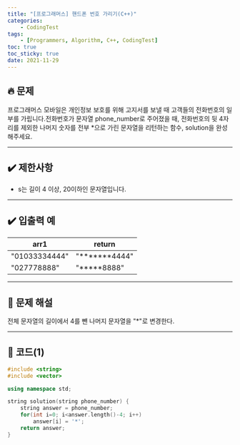 ```yaml
---
title: "[프로그래머스] 핸드폰 번호 가리기(C++)"
categories: 
    - CodingTest
tags:
    - [Programmers, Algorithm, C++, CodingTest]
toc: true
toc_sticky: true
date: 2021-11-29
---
```

## 🔥 문제
프로그래머스 모바일은 개인정보 보호를 위해 고지서를 보낼 때 고객들의 전화번호의 일부를 가립니다.전화번호가 문자열 phone_number로 주어졌을 때, 전화번호의 뒷 4자리를 제외한 나머지 숫자를 전부 *으로 가린 문자열을 리턴하는 함수, solution을 완성해주세요.

---
## ✔️ 제한사항

- s는 길이 4 이상, 20이하인 문자열입니다.


---
## ✔️ 입출력 예

|arr1|return|
|---|---|
|"01033334444"|"*******4444"|
|"027778888"|"*****8888"|

---
## 🤔 문제 해설

전체 문자열의 길이에서 4를 뺀 나머지 문자열을 "*"로 변경한다.

---
## 👻 코드(1)

```cpp
#include <string>
#include <vector>

using namespace std;

string solution(string phone_number) {
	string answer = phone_number;
    for(int i=0; i<answer.length()-4; i++)
        answer[i] = '*';  
    return answer;
}
```
